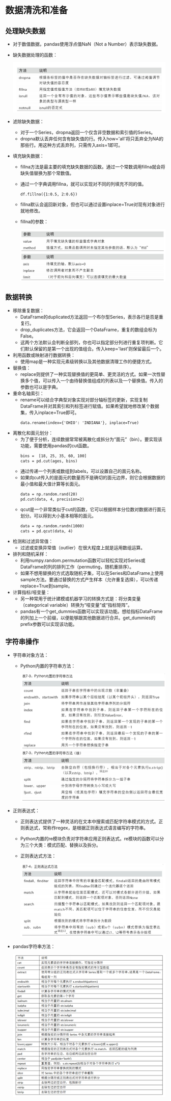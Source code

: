# 数据清洗和准备

## 处理缺失数据

  - 对于数值数据，pandas使用浮点值NaN（Not a Number）表示缺失数据。
  - 缺失数据处理的函数：
  
    ![缺失数据处理的函数](./图片/缺失数据处理的函数.PNG)
    
  - 滤除缺失数据：
    - 对于一个Series，dropna返回一个仅含非空数据和索引值的Series。
    - dropna默认丢弃任何含有缺失值的行。传入how='all'将只丢弃全为NA的那些行。用这种方式丢弃列，只需传入axis=1即可。
  - 填充缺失数据：
    - fillna方法是最主要的填充缺失数据的函数。通过一个常数调用fillna就会将缺失值替换为那个常数值。
    - 通过一个字典调用fillna，就可以实现对不同的列填充不同的值。
      ```
      df.fillna({1:0.5, 2:0.6})
      ```
    - fillna默认会返回新对象，但也可以通过设置inplace=True对现有对象进行就地修改。
    - fillna的参数：
    
      ![fillna的参数](./图片/fillna的参数.PNG)
  
## 数据转换

  - 移除重复数据：
    - DataFrame的duplicated方法返回一个布尔型Series，表示各行是否是重复行。
    - drop_duplicates方法，它会返回一个DataFrame，重复的数组会标为False。
    - 这两个方法默认会判断全部列，你也可以指定部分列进行重复项判断。它们默认保留的是第一个出现的值组合。传入keep='last'则保留最后一个。
  - 利用函数或映射进行数据转换：
    - 使用map是一种实现元素级转换以及其他数据清理工作的便捷方式。
  - 替换值：
    - replace则提供了一种实现替换值的更简单、更灵活的方式。如果一次性替换多个值，可以传入一个由待替换值组成的列表以及一个替换值。传入的参数也可以是字典。
  - 重命名轴索引：
    - rename可以结合字典型对象实现对部分轴标签的更新，实现复制DataFrame并对其索引和列标签进行赋值。如果希望就地修改某个数据集，传入inplace=True即可。
      ```
      data.rename(index={'OHIO': 'INDIANA'}, inplace=True)
      ```
  - 离散化和面元划分：
    - 为了便于分析，连续数据常常被离散化或拆分为“面元”（bin）。要实现该功能，需要使用pandas的cut函数。
      ```
      bins =  [18, 25, 35, 60, 100]
      cats = pd.cut(ages, bins)
      ```
    - 通过传递一个列表或数组到labels，可以设置自己的面元名称。
    - 如果向cut传入的是面元的数量而不是确切的面元边界，则它会根据数据的最小值和最大值计算等长面元。
      ```
      data = np.random.rand(20)
      pd.cut(data, 4, precision=2)
      ```
    - qcut是一个非常类似于cut的函数，它可以根据样本分位数对数据进行面元划分。可以得到大小基本相等的面元。
      ```
      data = np.random.randn(1000)
      cats = pd.qcut(data, 4)
      ```
  - 检测和过滤异常值：
    - 过滤或变换异常值（outlier）在很大程度上就是运用数组运算。
  - 排列和随机采样：
    - 利用numpy.random.permutation函数可以轻松实现对Series或DataFrame的列的排列工作（permuting，随机重排序）。
    - 如果不想用替换的方式选取随机子集，可以在Series和DataFrame上使用sample方法。要通过替换的方式产生样本（允许重复选择），可以传递replace=True到sample。
  - 计算指标/哑变量：
    - 另一种常用于统计建模或机器学习的转换方式是：将分类变量（categorical variable）转换为“哑变量”或“指标矩阵”。
    - pandas有一个get_dummies函数可以实现该功能。想给指标DataFrame的列加上一个前缀，以便能够跟其他数据进行合并。get_dummies的prefix参数可以实现该功能。
    
## 字符串操作

  - 字符串对象方法：
    - Python内置的字符串方法：
    
      ![Python内置的字符串方法](./图片/Python内置的字符串方法.PNG)
      
  - 正则表达式：
    - 正则表达式提供了一种灵活的在文本中搜索或匹配字符串模式的方式。正则表达式，常称作regex，是根据正则表达式语言编写的字符串。
    - Python内置的re模块负责对字符串应用正则表达式。re模块的函数可以分为三个大类：模式匹配、替换以及拆分。
    - 正则表达式方法：
    
      ![正则表达式方法](./图片/正则表达式方法.PNG)
      
  - pandas字符串方法：
    
    ![pandas字符串方法](./图片/pandas字符串方法.PNG)
  
